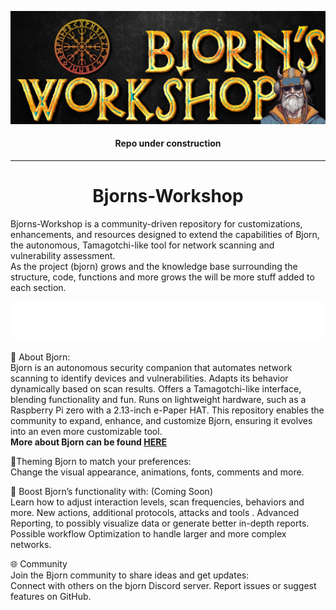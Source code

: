 ![Header](Images/BjornsWorkshop.png)
<br>
<div align="center">
<h4>Repo under construction</h4>
</div>

  ---
  

<div align="center">
  <h1>Bjorns-Workshop</h1>
</div>

Bjorns-Workshop is a community-driven repository for customizations, enhancements, and resources designed to extend the capabilities of Bjorn, the autonomous, Tamagotchi-like tool for network scanning and vulnerability assessment.<br>
As the project (bjorn) grows and the knowledge base surrounding the structure, code, functions and more grows the will be more stuff added to each section. 



<p align="center"> <img src="https://github.com/ATOMNFT/CM-Box/blob/main/Images/Repolike.svg"> </p>


🌟 About Bjorn:
<br>
Bjorn is an autonomous security companion that automates network scanning to identify devices and vulnerabilities.
Adapts its behavior dynamically based on scan results.
Offers a Tamagotchi-like interface, blending functionality and fun.
Runs on lightweight hardware, such as a Raspberry Pi zero with a 2.13-inch e-Paper HAT.
This repository enables the community to expand, enhance, and customize Bjorn, ensuring it evolves into an even more customizable tool.<br>
**More about Bjorn can be found <a href=https://github.com/infinition/Bjorn>HERE</a>**


🎨Theming Bjorn to match your preferences:
<br>
Change the visual appearance, animations, fonts, comments and more.


🚀 Boost Bjorn’s functionality with: (Coming Soon)
<br>
Learn how to adjust interaction levels, scan frequencies, behaviors and more.
New actions, additional protocols, attacks and tools .
Advanced Reporting, to possibly visualize data or generate better in-depth reports.
Possible workflow Optimization to handle larger and more complex networks.

🌐 Community
<br>
Join the Bjorn community to share ideas and get updates:
<br>
Connect with others on the bjorn Discord server.
Report issues or suggest features on GitHub.
